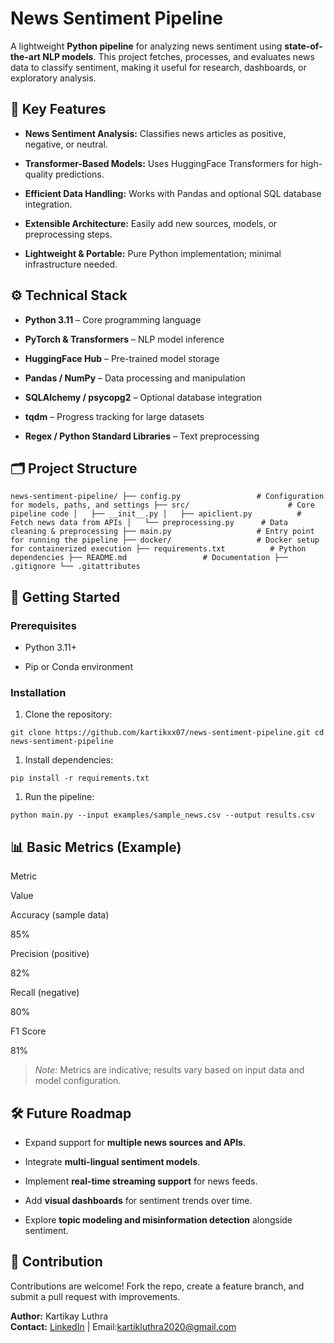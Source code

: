 # News Sentiment Pipeline
A lightweight **Python pipeline** for analyzing news sentiment using **state-of-the-art NLP models**. This project fetches, processes, and evaluates news data to classify sentiment, making it useful for research, dashboards, or exploratory analysis.

## 🔑 Key Features

-   **News Sentiment Analysis:** Classifies news articles as positive, negative, or neutral.
    
-   **Transformer-Based Models:** Uses HuggingFace Transformers for high-quality predictions.
    
-   **Efficient Data Handling:** Works with Pandas and optional SQL database integration.
    
-   **Extensible Architecture:** Easily add new sources, models, or preprocessing steps.
    
-   **Lightweight & Portable:** Pure Python implementation; minimal infrastructure needed.
    

## ⚙️ Technical Stack

-   **Python 3.11** – Core programming language
    
-   **PyTorch & Transformers** – NLP model inference
    
-   **HuggingFace Hub** – Pre-trained model storage
    
-   **Pandas / NumPy** – Data processing and manipulation
    
-   **SQLAlchemy / psycopg2** – Optional database integration
    
-   **tqdm** – Progress tracking for large datasets
    
-   **Regex / Python Standard Libraries** – Text preprocessing
    

## 🗂 Project Structure

`news-sentiment-pipeline/ ├── config.py                 # Configuration for models, paths, and settings ├── src/                      # Core pipeline code │   ├── __init__.py │   ├── apiclient.py          # Fetch news data from APIs │   └── preprocessing.py      # Data cleaning & preprocessing ├── main.py                   # Entry point for running the pipeline ├── docker/                   # Docker setup for containerized execution ├── requirements.txt          # Python dependencies ├── README.md                 # Documentation ├── .gitignore └── .gitattributes`

## 🚀 Getting Started

### Prerequisites

-   Python 3.11+
    
-   Pip or Conda environment
    

### Installation

1.  Clone the repository:
    

`git clone https://github.com/kartikxx07/news-sentiment-pipeline.git cd news-sentiment-pipeline`

1.  Install dependencies:
    

`pip install -r requirements.txt`

1.  Run the pipeline:
    

`python main.py --input examples/sample_news.csv --output results.csv`

## 📊 Basic Metrics (Example)

Metric

Value

Accuracy (sample data)

85%

Precision (positive)

82%

Recall (negative)

80%

F1 Score

81%

> _Note:_ Metrics are indicative; results vary based on input data and model configuration.

## 🛠 Future Roadmap

-   Expand support for **multiple news sources and APIs**.
    
-   Integrate **multi-lingual sentiment models**.
    
-   Implement **real-time streaming support** for news feeds.
    
-   Add **visual dashboards** for sentiment trends over time.
    
-   Explore **topic modeling and misinformation detection** alongside sentiment.
    

## 🤝 Contribution

Contributions are welcome! Fork the repo, create a feature branch, and submit a pull request with improvements.

**Author:** Kartikay Luthra  
**Contact:** [LinkedIn](https://www.linkedin.com/in/kartikayluthra) | Email:kartikluthra2020@gmail.com
